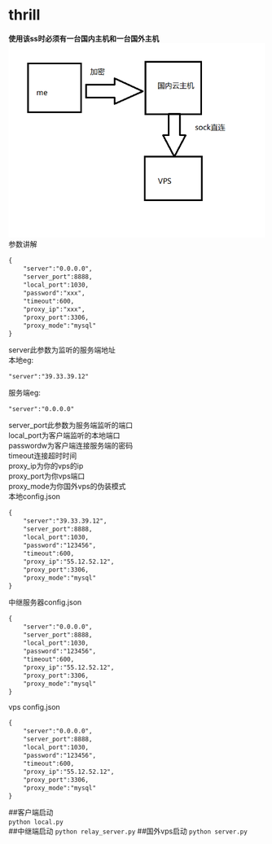 # thrill  
**使用该ss时必须有一台国内主机和一台国外主机**     
![illustration](https://github.com/bestspiders/thrill/blob/master/illustration.png?raw=true)
参数讲解
```
{
    "server":"0.0.0.0", 
    "server_port":8888,
    "local_port":1030,
    "password":"xxx",
    "timeout":600,
    "proxy_ip":"xxx",
    "proxy_port":3306,
    "proxy_mode":"mysql"
}
```
server此参数为监听的服务端地址   
本地eg:   
```
"server":"39.33.39.12" 
``` 
服务端eg:   
```
"server":"0.0.0.0"
```
server_port此参数为服务端监听的端口   
local_port为客户端监听的本地端口   
passwordw为客户端连接服务端的密码   
timeout连接超时时间  
proxy_ip为你的vps的ip   
proxy_port为你vps端口  
proxy_mode为你国外vps的伪装模式   
本地config.json    
```
{
    "server":"39.33.39.12", 
    "server_port":8888,
    "local_port":1030,
    "password":"123456",
    "timeout":600,
    "proxy_ip":"55.12.52.12",
    "proxy_port":3306,
    "proxy_mode":"mysql"
}
``` 
中继服务器config.json   
```
{
    "server":"0.0.0.0", 
    "server_port":8888,
    "local_port":1030,
    "password":"123456",
    "timeout":600,
    "proxy_ip":"55.12.52.12",
    "proxy_port":3306,
    "proxy_mode":"mysql"
}
```
vps config.json   
```
{
    "server":"0.0.0.0", 
    "server_port":8888,
    "local_port":1030,
    "password":"123456",
    "timeout":600,
    "proxy_ip":"55.12.52.12",
    "proxy_port":3306,
    "proxy_mode":"mysql"
}
```
##客户端启动  
`python local.py`  
##中继端启动
`python relay_server.py`
##国外vps启动
`python server.py`